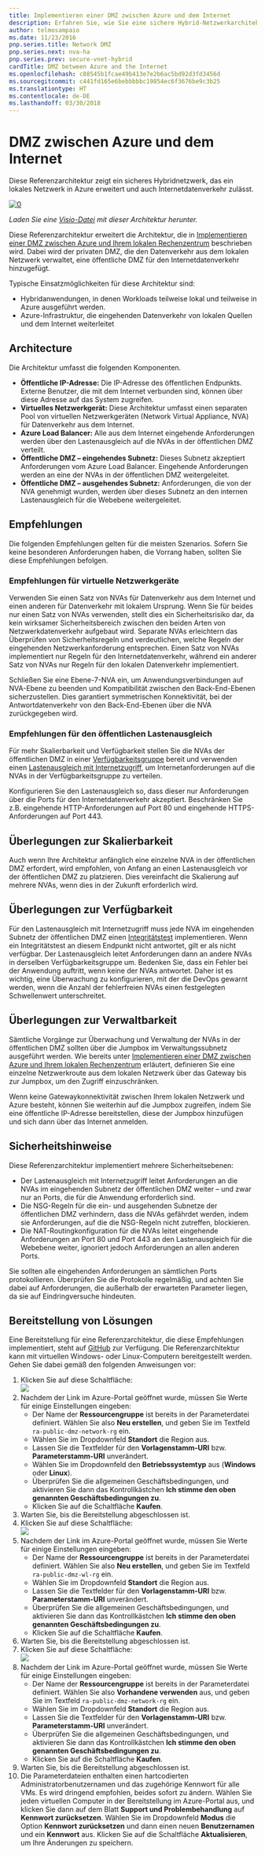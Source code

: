 ```yaml
---
title: Implementieren einer DMZ zwischen Azure und dem Internet
description: Erfahren Sie, wie Sie eine sichere Hybrid-Netzwerkarchitektur mit Internetzugriff in Azure implementieren.
author: telmosampaio
ms.date: 11/23/2016
pnp.series.title: Network DMZ
pnp.series.next: nva-ha
pnp.series.prev: secure-vnet-hybrid
cardTitle: DMZ between Azure and the Internet
ms.openlocfilehash: c88545b1fcae49b413e7e2b6ac5bd92d3fd3456d
ms.sourcegitcommit: c441fd165e6bebbbbbc19854ec6f3676be9c3b25
ms.translationtype: HT
ms.contentlocale: de-DE
ms.lasthandoff: 03/30/2018
---
```

# <a name="dmz-between-azure-and-the-internet"></a>DMZ zwischen Azure und dem Internet

Diese Referenzarchitektur zeigt ein sicheres Hybridnetzwerk, das ein lokales Netzwerk in Azure erweitert und auch Internetdatenverkehr zulässt. 

[![0]][0] 

*Laden Sie eine [Visio-Datei][visio-download] mit dieser Architektur herunter.*

Diese Referenzarchitektur erweitert die Architektur, die in [Implementieren einer DMZ zwischen Azure und Ihrem lokalen Rechenzentrum][implementing-a-secure-hybrid-network-architecture] beschrieben wird. Dabei wird der privaten DMZ, die den Datenverkehr aus dem lokalen Netzwerk verwaltet, eine öffentliche DMZ für den Internetdatenverkehr hinzugefügt. 

Typische Einsatzmöglichkeiten für diese Architektur sind:

* Hybridanwendungen, in denen Workloads teilweise lokal und teilweise in Azure ausgeführt werden.
* Azure-Infrastruktur, die eingehenden Datenverkehr von lokalen Quellen und dem Internet weiterleitet

## <a name="architecture"></a>Architecture

Die Architektur umfasst die folgenden Komponenten.

* **Öffentliche IP-Adresse:** Die IP-Adresse des öffentlichen Endpunkts. Externe Benutzer, die mit dem Internet verbunden sind, können über diese Adresse auf das System zugreifen.
* **Virtuelles Netzwerkgerät:** Diese Architektur umfasst einen separaten Pool von virtuellen Netzwerkgeräten (Network Virtual Appliance, NVA) für Datenverkehr aus dem Internet.
* **Azure Load Balancer:** Alle aus dem Internet eingehende Anforderungen werden über den Lastenausgleich auf die NVAs in der öffentlichen DMZ verteilt.
* **Öffentliche DMZ – eingehendes Subnetz:** Dieses Subnetz akzeptiert Anforderungen vom Azure Load Balancer. Eingehende Anforderungen werden an eine der NVAs in der öffentlichen DMZ weitergeleitet.
* **Öffentliche DMZ – ausgehendes Subnetz:** Anforderungen, die von der NVA genehmigt wurden, werden über dieses Subnetz an den internen Lastenausgleich für die Webebene weitergeleitet.

## <a name="recommendations"></a>Empfehlungen

Die folgenden Empfehlungen gelten für die meisten Szenarios. Sofern Sie keine besonderen Anforderungen haben, die Vorrang haben, sollten Sie diese Empfehlungen befolgen. 

### <a name="nva-recommendations"></a>Empfehlungen für virtuelle Netzwerkgeräte

Verwenden Sie einen Satz von NVAs für Datenverkehr aus dem Internet und einen anderen für Datenverkehr mit lokalem Ursprung. Wenn Sie für beides nur einen Satz von NVAs verwenden, stellt dies ein Sicherheitsrisiko dar, da kein wirksamer Sicherheitsbereich zwischen den beiden Arten von Netzwerkdatenverkehr aufgebaut wird. Separate NVAs erleichtern das Überprüfen von Sicherheitsregeln und verdeutlichen, welche Regeln der eingehenden Netzwerkanforderung entsprechen. Einen Satz von NVAs implementiert nur Regeln für den Internetdatenverkehr, während ein anderer Satz von NVAs nur Regeln für den lokalen Datenverkehr implementiert.

Schließen Sie eine Ebene-7-NVA ein, um Anwendungsverbindungen auf NVA-Ebene zu beenden und Kompatibilität zwischen den Back-End-Ebenen sicherzustellen. Dies garantiert symmetrischen Konnektivität, bei der Antwortdatenverkehr von den Back-End-Ebenen über die NVA zurückgegeben wird.  

### <a name="public-load-balancer-recommendations"></a>Empfehlungen für den öffentlichen Lastenausgleich

Für mehr Skalierbarkeit und Verfügbarkeit stellen Sie die NVAs der öffentlichen DMZ in einer [Verfügbarkeitsgruppe][availability-set] bereit und verwenden einen [Lastenausgleich mit Internetzugriff][load-balancer], um Internetanforderungen auf die NVAs in der Verfügbarkeitsgruppe zu verteilen.  

Konfigurieren Sie den Lastenausgleich so, dass dieser nur Anforderungen über die Ports für den Internetdatenverkehr akzeptiert. Beschränken Sie z.B. eingehende HTTP-Anforderungen auf Port 80 und eingehende HTTPS-Anforderungen auf Port 443.

## <a name="scalability-considerations"></a>Überlegungen zur Skalierbarkeit

Auch wenn Ihre Architektur anfänglich eine einzelne NVA in der öffentlichen DMZ erfordert, wird empfohlen, von Anfang an einen Lastenausgleich vor der öffentlichen DMZ zu platzieren. Dies vereinfacht die Skalierung auf mehrere NVAs, wenn dies in der Zukunft erforderlich wird.

## <a name="availability-considerations"></a>Überlegungen zur Verfügbarkeit

Für den Lastenausgleich mit Internetzugriff muss jede NVA im eingehenden Subnetz der öffentlichen DMZ einen [Integritätstest][lb-probe] implementieren. Wenn ein Integritätstest an diesem Endpunkt nicht antwortet, gilt er als nicht verfügbar. Der Lastenausgleich leitet Anforderungen dann an andere NVAs in derselben Verfügbarkeitsgruppe um. Bedenken Sie, dass ein Fehler bei der Anwendung auftritt, wenn keine der NVAs antwortet. Daher ist es wichtig, eine Überwachung zu konfigurieren, mit der die DevOps gewarnt werden, wenn die Anzahl der fehlerfreien NVAs einen festgelegten Schwellenwert unterschreitet.

## <a name="manageability-considerations"></a>Überlegungen zur Verwaltbarkeit

Sämtliche Vorgänge zur Überwachung und Verwaltung der NVAs in der öffentlichen DMZ sollten über die Jumpbox im Verwaltungssubnetz ausgeführt werden. Wie bereits unter [Implementieren einer DMZ zwischen Azure und Ihrem lokalen Rechenzentrum][implementing-a-secure-hybrid-network-architecture] erläutert, definieren Sie eine einzelne Netzwerkroute aus dem lokalen Netzwerk über das Gateway bis zur Jumpbox, um den Zugriff einzuschränken.

Wenn keine Gatewaykonnektivität zwischen Ihrem lokalen Netzwerk und Azure besteht, können Sie weiterhin auf die Jumpbox zugreifen, indem Sie eine öffentliche IP-Adresse bereitstellen, diese der Jumpbox hinzufügen und sich dann über das Internet anmelden.

## <a name="security-considerations"></a>Sicherheitshinweise

Diese Referenzarchitektur implementiert mehrere Sicherheitsebenen:

* Der Lastenausgleich mit Internetzugriff leitet Anforderungen an die NVAs im eingehenden Subnetz der öffentlichen DMZ weiter – und zwar nur an Ports, die für die Anwendung erforderlich sind.
* Die NSG-Regeln für die ein- und ausgehenden Subnetze der öffentlichen DMZ verhindern, dass die NVAs gefährdet werden, indem sie Anforderungen, auf die die NSG-Regeln nicht zutreffen, blockieren.
* Die NAT-Routingkonfiguration für die NVAs leitet eingehende Anforderungen an Port 80 und Port 443 an den Lastenausgleich für die Webebene weiter, ignoriert jedoch Anforderungen an allen anderen Ports.

Sie sollten alle eingehenden Anforderungen an sämtlichen Ports protokollieren. Überprüfen Sie die Protokolle regelmäßig, und achten Sie dabei auf Anforderungen, die außerhalb der erwarteten Parameter liegen, da sie auf Eindringversuche hindeuten.

## <a name="solution-deployment"></a>Bereitstellung von Lösungen

Eine Bereitstellung für eine Referenzarchitektur, die diese Empfehlungen implementiert, steht auf [GitHub][github-folder] zur Verfügung. Die Referenzarchitektur kann mit virtuellen Windows- oder Linux-Computern bereitgestellt werden. Gehen Sie dabei gemäß den folgenden Anweisungen vor:

1. Klicken Sie auf diese Schaltfläche:<br><a href="https://portal.azure.com/#create/Microsoft.Template/uri/https%3A%2F%2Fraw.githubusercontent.com%2Fmspnp%2Freference-architectures%2Fmaster%2Fdmz%2Fsecure-vnet-dmz%2FvirtualNetwork.azuredeploy.json" target="_blank"><img src="http://azuredeploy.net/deploybutton.png"/></a>
2. Nachdem der Link im Azure-Portal geöffnet wurde, müssen Sie Werte für einige Einstellungen eingeben:
   * Der Name der **Ressourcengruppe** ist bereits in der Parameterdatei definiert. Wählen Sie also **Neu erstellen**, und geben Sie im Textfeld `ra-public-dmz-network-rg` ein.
   * Wählen Sie im Dropdownfeld **Standort** die Region aus.
   * Lassen Sie die Textfelder für den **Vorlagenstamm-URI** bzw. **Parameterstamm-URI** unverändert.
   * Wählen Sie im Dropdownfeld den **Betriebssystemtyp** aus (**Windows** oder **Linux**).
   * Überprüfen Sie die allgemeinen Geschäftsbedingungen, und aktivieren Sie dann das Kontrollkästchen **Ich stimme den oben genannten Geschäftsbedingungen zu**.
   * Klicken Sie auf die Schaltfläche **Kaufen**.
3. Warten Sie, bis die Bereitstellung abgeschlossen ist.
4. Klicken Sie auf diese Schaltfläche:<br><a href="https://portal.azure.com/#create/Microsoft.Template/uri/https%3A%2F%2Fraw.githubusercontent.com%2Fmspnp%2Freference-architectures%2Fmaster%2Fdmz%2Fsecure-vnet-dmz%2Fworkload.azuredeploy.json" target="_blank"><img src="http://azuredeploy.net/deploybutton.png"/></a>
5. Nachdem der Link im Azure-Portal geöffnet wurde, müssen Sie Werte für einige Einstellungen eingeben:
   * Der Name der **Ressourcengruppe** ist bereits in der Parameterdatei definiert. Wählen Sie also **Neu erstellen**, und geben Sie im Textfeld `ra-public-dmz-wl-rg` ein.
   * Wählen Sie im Dropdownfeld **Standort** die Region aus.
   * Lassen Sie die Textfelder für den **Vorlagenstamm-URI** bzw. **Parameterstamm-URI** unverändert.
   * Überprüfen Sie die allgemeinen Geschäftsbedingungen, und aktivieren Sie dann das Kontrollkästchen **Ich stimme den oben genannten Geschäftsbedingungen zu**.
   * Klicken Sie auf die Schaltfläche **Kaufen**.
6. Warten Sie, bis die Bereitstellung abgeschlossen ist.
7. Klicken Sie auf diese Schaltfläche:<br><a href="https://portal.azure.com/#create/Microsoft.Template/uri/https%3A%2F%2Fraw.githubusercontent.com%2Fmspnp%2Freference-architectures%2Fmaster%2Fdmz%2Fsecure-vnet-dmz%2Fsecurity.azuredeploy.json" target="_blank"><img src="http://azuredeploy.net/deploybutton.png"/></a>
8. Nachdem der Link im Azure-Portal geöffnet wurde, müssen Sie Werte für einige Einstellungen eingeben:
   * Der Name der **Ressourcengruppe** ist bereits in der Parameterdatei definiert. Wählen Sie also **Vorhandene verwenden** aus, und geben Sie im Textfeld `ra-public-dmz-network-rg` ein.
   * Wählen Sie im Dropdownfeld **Standort** die Region aus.
   * Lassen Sie die Textfelder für den **Vorlagenstamm-URI** bzw. **Parameterstamm-URI** unverändert.
   * Überprüfen Sie die allgemeinen Geschäftsbedingungen, und aktivieren Sie dann das Kontrollkästchen **Ich stimme den oben genannten Geschäftsbedingungen zu**.
   * Klicken Sie auf die Schaltfläche **Kaufen**.
9. Warten Sie, bis die Bereitstellung abgeschlossen ist.
10. Die Parameterdateien enthalten einen hartcodierten Administratorbenutzernamen und das zugehörige Kennwort für alle VMs. Es wird dringend empfohlen, beides sofort zu ändern. Wählen Sie jeden virtuellen Computer in der Bereitstellung im Azure-Portal aus, und klicken Sie dann auf dem Blatt **Support und Problembehandlung** auf **Kennwort zurücksetzen**. Wählen Sie im Dropdownfeld **Modus** die Option **Kennwort zurücksetzen** und dann einen neuen **Benutzernamen** und ein **Kennwort** aus. Klicken Sie auf die Schaltfläche **Aktualisieren**, um Ihre Änderungen zu speichern.


[availability-set]: /azure/virtual-machines/virtual-machines-windows-manage-availability
[github-folder]: https://github.com/mspnp/reference-architectures/tree/master/dmz/secure-vnet-dmz

[implementing-a-secure-hybrid-network-architecture]: ./secure-vnet-hybrid.md
[iptables]: https://help.ubuntu.com/community/IptablesHowTo
[lb-probe]: /azure/load-balancer/load-balancer-custom-probe-overview
[load-balancer]: /azure/load-balancer/load-balancer-Internet-overview
[network-security-group]: /azure/virtual-network/virtual-networks-nsg

[visio-download]: https://archcenter.blob.core.windows.net/cdn/dmz-reference-architectures.vsdx


[0]: ./images/dmz-public.png "Sichere Hybrid-Netzwerkarchitektur"

